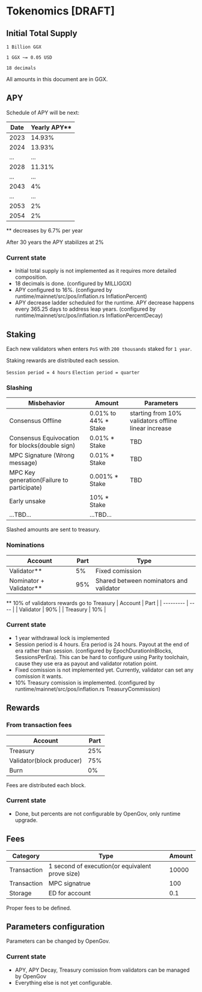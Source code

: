 # Tokenomics [DRAFT]

## Initial Total Supply

`1 Billion GGX`

`1 GGX ~= 0.05 USD`

`18 decimals`

All amounts in this document are in GGX.

## APY

Schedule of APY will be next:

| Date | Yearly APY** |
| -----|-----------------------|
| 2023 |    14.93%             |
| 2024 |    13.93%             |
| ...  |     ...               |
| 2028 |    11.31%             |
| ... |    ...                 |
| 2043| 4% |
| ... | ... |
| 2053 | 2% |
| 2054 | 2% |

** decreases by 6.7% per year

After 30 years the APY stabilizes at 2%

### Current state

* Initial total supply is not implemented as it requires more detailed composition.
* 18 decimals is done. (configured by MILLIGGX)
* APY configured to 16%. (configured by runtime/mainnet/src/pos/inflation.rs InflationPercent)
* APY decrease ladder scheduled for the runtime.
APY decrease happens every 365.25 days to address leap years. (configured by runtime/mainnet/src/pos/inflation.rs InflationPercentDecay)

## Staking

Each new validators when enters `PoS` with `200 thousands` staked for `1 year`.

Staking rewards are distributed each session.

`Session period = 4 hours`
`Election period = quarter`

### Slashing

| Misbehavior | Amount |  Parameters |
| ------------| -------| ------------------
| Consensus Offline               | 0.01% to 44% * Stake | starting from 10% validators offline linear increase |  
| Consensus Equivocation for blocks(double sign) | 0.01% * Stake |  TBD |
| MPC Signature (Wrong message) |  0.01% * Stake | TBD |
| MPC Key generation(Failure to participate) | 0.001% * Stake | TBD |
| Early unsake | 10% * Stake |
| ...TBD... | ...TBD... |

Slashed amounts are sent to treasury.

### Nominations

| Account | Part | Type |
| ------- | ---- | ---- |
| Validator** | 5% | Fixed comission |
| Nominator + Validator** | 95% | Shared between nominators and validator ||

** 10% of validators rewards go to Treasury
|  Account  | Part |
| --------- | ---- |
| Validator | 90%  |
| Treasury  | 10%  |

### Current state

* 1 year withdrawal lock is implemented
* Session period is 4 hours. Era period is 24 hours. Payout at the end of era rather than session.
(configured by EpochDurationInBlocks, SessionsPerEra).
This can be hard to configure using Parity toolchain, cause they use era as payout and validator rotation point.
* Fixed comission is not implemented yet. Currently, validator can set any comission it wants.
* 10% Treasury comission is implemented. (configured by runtime/mainnet/src/pos/inflation.rs TreasuryCommission)

## Rewards

### From transaction fees

| Account | Part |
| -------- | ----- |
| Treasury | 25% |
| Validator(block producer) | 75% |
| Burn | 0% |

Fees are distributed each block.

### Current state

* Done, but percents are not configurable by OpenGov, only runtime upgrade.

## Fees

| Category | Type | Amount |
|------|--------|-----------|
|Transaction | 1 second of execution(or equivalent prove size)| 10000 |
|Transaction | MPC signatrue | 100 |
|Storage | ED for account | 0.1 |

Proper fees to be defined.

## Parameters configuration

Parameters can be changed by OpenGov.

### Current state

* APY, APY Decay, Treasury comission from validators can be managed by OpenGov
* Everything else is not yet configurable.
